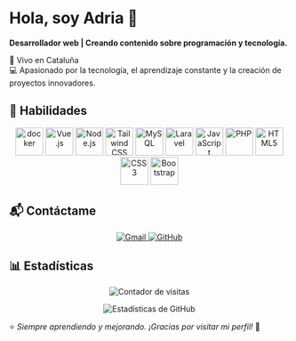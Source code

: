 # Hola, soy Adria 👋

**Desarrollador web | Creando contenido sobre programación y tecnología.**

📍 Vivo en Cataluña  
💻 Apasionado por la tecnología, el aprendizaje constante y la creación de proyectos innovadores.  

## 🚀 Habilidades  

<p align="center">
  
  <img src="https://cdn.jsdelivr.net/gh/devicons/devicon@latest/icons/docker/docker-original.svg" width="50" height="50" alt="docker" title="docker" />
  <img src="https://cdn.jsdelivr.net/gh/devicons/devicon/icons/vuejs/vuejs-original.svg" width="50" height="50" alt="Vue.js" title="Vue.js"/>
  <img src="https://cdn.jsdelivr.net/gh/devicons/devicon/icons/nodejs/nodejs-original.svg" width="50" height="50" alt="Node.js" title="Node.js"/>
  <img src="https://cdn.jsdelivr.net/gh/devicons/devicon/icons/tailwindcss/tailwindcss-original.svg" width="50" height="50" alt="Tailwind CSS" title="Tailwind CSS"/>
  <img src="https://cdn.jsdelivr.net/gh/devicons/devicon/icons/mysql/mysql-original.svg" width="50" height="50" alt="MySQL" title="MySQL"/>
  <img src="https://cdn.jsdelivr.net/gh/devicons/devicon@latest/icons/laravel/laravel-original.svg" width="50" height="50" alt="Laravel" title="Laravel"/>
  <img src="https://cdn.jsdelivr.net/gh/devicons/devicon/icons/javascript/javascript-original.svg" width="50" height="50" alt="JavaScript" title="JavaScript"/>
  <img src="https://cdn.jsdelivr.net/gh/devicons/devicon/icons/php/php-original.svg" width="50" height="50" alt="PHP" title="PHP"/>
  <img src="https://cdn.jsdelivr.net/gh/devicons/devicon/icons/html5/html5-original.svg" width="50" height="50" alt="HTML5" title="HTML5"/>
  <img src="https://cdn.jsdelivr.net/gh/devicons/devicon/icons/css3/css3-original.svg" width="50" height="50" alt="CSS3" title="CSS3"/>
  <img src="https://cdn.jsdelivr.net/gh/devicons/devicon/icons/bootstrap/bootstrap-original.svg" width="50" height="50" alt="Bootstrap" title="Bootstrap"/>
</p>


## 📬 Contáctame  

<p align="center">
  <a href="mailto:adria.alaves079@gmail.com">
    <img src="https://img.shields.io/badge/Gmail-EA4335?style=for-the-badge&logo=gmail&logoColor=white" alt="Gmail" title="Envíame un correo">
  </a>
  <a href="https://github.com/wade079">
    <img src="https://img.shields.io/badge/GitHub-181717?style=for-the-badge&logo=github&logoColor=white" alt="GitHub" title="Visita mi GitHub">
  </a>
</p>



## 📊 Estadísticas  
<p align="center">
  <img src="https://komarev.com/ghpvc/?username=wade079&color=green&style=for-the-badge" alt="Contador de visitas" title="Visitas al perfil"/>
</p>

<p align="center">
  <img src="https://github-readme-stats.vercel.app/api?username=wade079&show_icons=true&theme=radical&hide=contribs,prs" alt="Estadísticas de GitHub" title="Mis estadísticas de GitHub"/>
</p>




⭐ *Siempre aprendiendo y mejorando. ¡Gracias por visitar mi perfil!* 🚀
